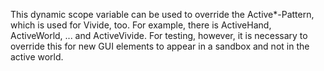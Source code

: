 This dynamic scope variable can be used to override the Active*-Pattern, which is used for Vivide, too. For example, there is ActiveHand, ActiveWorld, ... and ActiveVivide. For testing, however, it is necessary to override this for new GUI elements to appear in a sandbox and not in the active world.